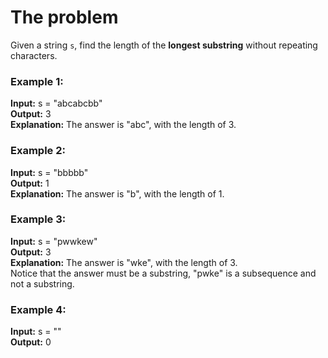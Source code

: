 # The problem
Given a string `s`, find the length of the **longest substring** without repeating characters.

### Example 1:
**Input:** s = "abcabcbb"  
**Output:** 3  
**Explanation:** The answer is "abc", with the length of 3.

### Example 2:
**Input:** s = "bbbbb"  
**Output:** 1  
**Explanation:** The answer is "b", with the length of 1.

### Example 3:
**Input:** s = "pwwkew"  
**Output:** 3  
**Explanation:** The answer is "wke", with the length of 3.  
Notice that the answer must be a substring, "pwke" is a subsequence and not a substring.

### Example 4:
**Input:** s = ""  
**Output:** 0
